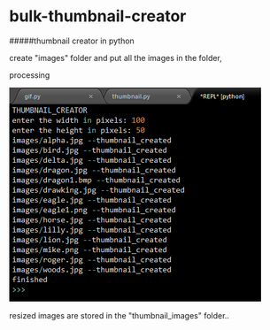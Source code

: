 bulk-thumbnail-creator
======================

#####thumbnail creator in python

create "images" folder and put all the images in the folder, 

processing

<img src = "https://raw.githubusercontent.com/bhaskar4n/bulk-thumbnail-creator/master/thumbnail.PNG"/>

resized images are stored in the "thumbnail_images" folder..
